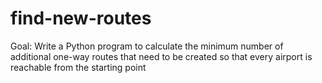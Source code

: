 # find-new-routes
Goal: Write a Python program to calculate the minimum number of additional one-way routes that need to be created so that every airport is reachable from the starting point
